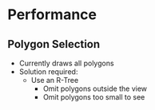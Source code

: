 # Performance
<h2 class="subtitle">Polygon Selection</h2>

 * Currently draws all polygons
 * Solution required:
   * Use an R-Tree
     * Omit polygons outside the view
     * Omit polygons too small to see
